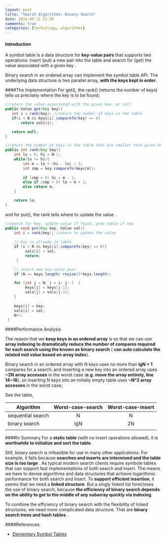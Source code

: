 ```yaml
---
layout: post
title: "Search Algorithms: Binary Search"
date: 2014-05-11 22:30
comments: true
categories: [technology, algorithms]
---
```

#### Introduction
A symbol table is a data structure for **key-value pairs** that supports
two operations: insert (put) a new pair into the table and search for
(get) the value associated with a given key .

Binary search in an ordered array can implement the symbol table
API. The underlying data structure is two parallel array, **with the
keys kept in order**.

####The Implementation
For get(), the rank() (returns the number of keys) tells us precisely where the key is to be found;

``` java
//return the value associated with the given key, or null
public Value get(Key key){
   int i = rank(key); //return the number of keys in the table
   if(i < N && keys[i].compareTo(key) == 0)
       return vals[i];

   return null;
}
```

``` java 
//return the number of keys in the table that are smaller than given key
public int rank(Key key){
    int lo = 0, hi = N-1;
    while(lo <= hi){
        int m = lo + (hi - lo) / 2;
        int cmp = key.compareTo(keys[m]);
            
        if (cmp < 0) hi = m - 1;
        else if (cmp > 0) lo = m + 1;
        else return m;
    }

    return lo;
}
```

and for put(), the rank tells where to update the value .

``` java
//search for key, update value if found, grow table if new
public void put(Key key, Value val){
    int i = rank(key); //where to update the value
    
    // key is already in table
    if (i < N && keys[i].compareTo(key) == 0){
         vals[i] = val;
         return;
     }

    // insert new key-value pair
    if (N == keys.length) resize(2*keys.length);

    for (int j = N; j > i; j--)  {
         keys[j] = keys[j-1];
         vals[j] = vals[j-1];
    }
    
    keys[i] = key;
    vals[i] = val;
    N++;
 }
```

####Performance Analysis

The reason that we **keep keys in an ordered array** is so that we can use
**array indexing to dramatically reduce the number of compares required
for each search using the known as binary search** ( **can auto calculate
the related mid value based on array index**).  

Binary search in an ordered array with N keys uses no more than **lgN + 1** compares for a
search; and Inserting a new key into an ordered array uses **~2N array
accesses** in the worst case (**e.g. move the array entirely, line 14~16**), so inserting N keys into an initially empty table uses **~N^2 array accesses** in the worst case; 

See the table,
>
   Algorithm         | Worst-case-search   | Worst-case-insert 
   ----------------  | :----------------:  | :----------------:
   sequential search |  N                  |     N
   binary search     |  lgN                |    2N 
                     |                    |

####In Summary
For a **static table** (with no insert operations allowed), it is **worthwhile to initialize and sort the table**.

Still, binary search is infeasible for use in many other applications. For example,
it fails because **searches and inserts are intermixed and the table
size is too large** . As typical modern search clients require symbole
tables that can support fast implementations of both search and
insert. The means we have to devise algorithms and data structures
that achieve logarithmic performance for both search and insert. To
**support efficient insertion**, it seems that we need a **linked
structure**. But a singly linked list forecloses the use of binary
search, because **the efficiency of binary search depends on the ability
to get to the middle of any subarray quickly via indexing**. 

To combine the efficiency of binary search with the flexibility of linked
structures, we need more complicated data structure. That are **binary
search trees and hash tables** .

####References:  
  - [Elementary Symbol Tables](http://algs4.cs.princeton.edu/31elementary/)
